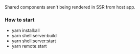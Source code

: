 Shared components aren't being rendered in SSR from host app.

### How to start
- yarn install:all
- yarn shell:server:build
- yarn shell:server:start
- yarn remote:start